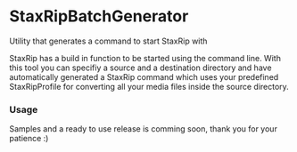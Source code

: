 # StaxRipBatchGenerator
Utility that generates a command to start StaxRip with

StaxRip has a build in function to be started using the command line. With this tool you can specifiy a source and a destination directory and have automatically generated a StaxRip command which uses your predefined StaxRipProfile for converting all your media files inside the source directory.

### Usage
Samples and a ready to use release is comming soon, thank you for your patience :)
